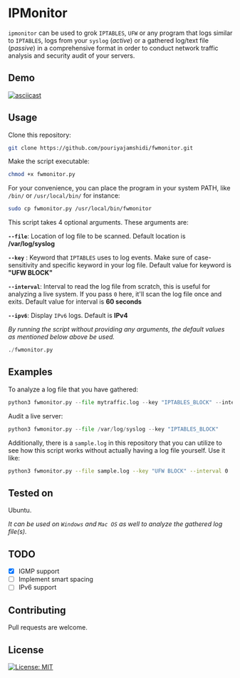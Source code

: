 # IPMonitor

`ipmonitor` can be used to grok `IPTABLES`, `UFW` or any program that logs similar to `IPTABLES`, logs from your `syslog` (_active_) or a gathered log/text file (_passive_) in a comprehensive format in order to conduct network traffic analysis and security audit of your servers.

## Demo

[![asciicast](https://asciinema.org/a/394593.svg)](https://asciinema.org/a/394593)

## Usage

Clone this repository:

```bash
git clone https://github.com/pouriyajamshidi/fwmonitor.git
```

Make the script executable:

```bash
chmod +x fwmonitor.py
```

For your convenience, you can place the program in your system PATH, like `/bin/` or `/usr/local/bin/` for instance:

```bash
sudo cp fwmonitor.py /usr/local/bin/fwmonitor
```

This script takes 4 optional arguments. These arguments are:

**`--file`**: Location of log file to be scanned. Default location is **/var/log/syslog**

**`--key`** : Keyword that `IPTABLES` uses to log events. Make sure of case-sensitivity and specific keyword in your log file. Default value for keyword is **"UFW BLOCK"**

**`--interval`**: Interval to read the log file from scratch, this is useful for analyzing a live system. If you pass `0` here, it'll scan the log file once and exits. Default value for interval is **60 seconds**

**`--ipv6`**: Display `IPv6` logs. Default is **IPv4**

_By running the script without providing any arguments, the default values as mentioned below above be used._

```python
./fwmonitor.py
```

## Examples

To analyze a log file that you have gathered:

```python
python3 fwmonitor.py --file mytraffic.log --key "IPTABLES_BLOCK" --interval 0
```

Audit a live server:

```python
python3 fwmonitor.py --file /var/log/syslog --key "IPTABLES_BLOCK"
```

Additionally, there is a `sample.log` in this repository that you can utilize to see how this script works without actually having a log file yourself. Use it like:

```bash
python3 fwmonitor.py --file sample.log --key "UFW BLOCK" --interval 0
```

## Tested on

Ubuntu.

_It can be used on `Windows` and `Mac OS` as well to analyze the gathered log file(s)._

## TODO

- [x] IGMP support
- [ ] Implement smart spacing
- [ ] IPv6 support

## Contributing

Pull requests are welcome.

## License

[![License: MIT](https://img.shields.io/badge/License-MIT-yellow.svg)](https://opensource.org/licenses/MIT)
